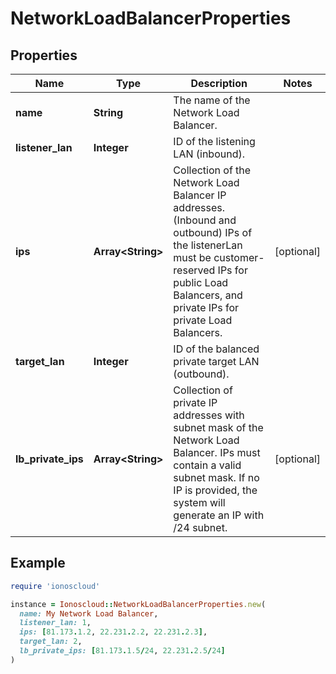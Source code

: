 # NetworkLoadBalancerProperties

## Properties

| Name | Type | Description | Notes |
| ---- | ---- | ----------- | ----- |
| **name** | **String** | The name of the Network Load Balancer. |  |
| **listener_lan** | **Integer** | ID of the listening LAN (inbound). |  |
| **ips** | **Array&lt;String&gt;** | Collection of the Network Load Balancer IP addresses. (Inbound and outbound) IPs of the listenerLan must be customer-reserved IPs for public Load Balancers, and private IPs for private Load Balancers. | [optional] |
| **target_lan** | **Integer** | ID of the balanced private target LAN (outbound). |  |
| **lb_private_ips** | **Array&lt;String&gt;** | Collection of private IP addresses with subnet mask of the Network Load Balancer. IPs must contain a valid subnet mask. If no IP is provided, the system will generate an IP with /24 subnet. | [optional] |

## Example

```ruby
require 'ionoscloud'

instance = Ionoscloud::NetworkLoadBalancerProperties.new(
  name: My Network Load Balancer,
  listener_lan: 1,
  ips: [81.173.1.2, 22.231.2.2, 22.231.2.3],
  target_lan: 2,
  lb_private_ips: [81.173.1.5/24, 22.231.2.5/24]
)
```

